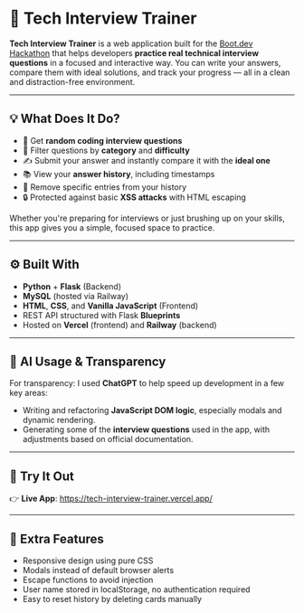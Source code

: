 # 🧠 Tech Interview Trainer

**Tech Interview Trainer** is a web application built for the [Boot.dev Hackathon](https://boot.dev) that helps developers **practice real technical interview questions** in a focused and interactive way.
You can write your answers, compare them with ideal solutions, and track your progress — all in a clean and distraction-free environment.

---

## 💡 What Does It Do?

* 🔀 Get **random coding interview questions**
* 🎯 Filter questions by **category** and **difficulty**
* ✍️ Submit your answer and instantly compare it with the **ideal one**
* 📚 View your **answer history**, including timestamps
* 🧽 Remove specific entries from your history
* 🔒 Protected against basic **XSS attacks** with HTML escaping

Whether you're preparing for interviews or just brushing up on your skills, this app gives you a simple, focused space to practice.

---

## ⚙️ Built With

* **Python** + **Flask** (Backend)
* **MySQL** (hosted via Railway)
* **HTML**, **CSS**, and **Vanilla JavaScript** (Frontend)
* REST API structured with Flask **Blueprints**
* Hosted on **Vercel** (frontend) and **Railway** (backend)

---
## 🧠 AI Usage & Transparency

For transparency:
I used **ChatGPT** to help speed up development in a few key areas:

* Writing and refactoring **JavaScript DOM logic**, especially modals and dynamic rendering.
* Generating some of the **interview questions** used in the app, with adjustments based on official documentation.
---

## 🚀 Try It Out

👉 **Live App**: https://tech-interview-trainer.vercel.app/

---
## 🧪 Extra Features

* Responsive design using pure CSS
* Modals instead of default browser alerts
* Escape functions to avoid injection
* User name stored in localStorage, no authentication required
* Easy to reset history by deleting cards manually

